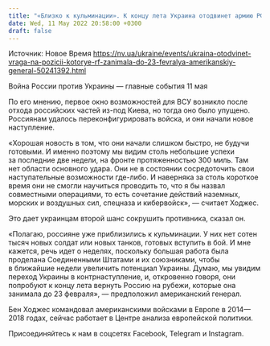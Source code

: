 ```yaml
---
title: "«Близко к кульминации». К концу лета Украина отодвинет армию РФ на позиции, которые та занимала до 23 февраля — американский генерал"
date: Wed, 11 May 2022 20:58:00 +0300
draft: false
---
```

Источник: Новое Время https://nv.ua/ukraine/events/ukraina-otodvinet-vraga-na-pozicii-kotorye-rf-zanimala-do-23-fevralya-amerikanskiy-general-50241392.html


Война России против Украины — главные события 11 мая

По его мнению, первое окно возможностей для ВСУ возникло после отхода российских частей из-под Киева, но тогда оно было упущено. Россиянам удалось переконфигурировать войска, и они начали новое наступление.

«Хорошая новость в том, что они начали слишком быстро, не будучи готовыми. И именно поэтому мы видим столь небольшие успехи за последние две недели, на фронте протяженностью 300 миль. Там нет области основного удара. Они не в состоянии сосредоточить свои наступательные возможности где-либо. И наверняка за столь короткое время они не смогли научиться проводить то, что я бы назвал совместными операциями, то есть сочетание действий наземных, морских и воздушных сил, спецназа и кибервойск», — считает Ходжес.

Это дает украинцам второй шанс сокрушить противника, сказал он.

«Полагаю, россияне уже приблизились к кульминации. У них нет сотен тысяч новых солдат или новых танков, готовых вступить в бой. И мне кажется, речь идет о неделях, поскольку большая работа была проделана Соединенными Штатами и их союзниками, чтобы в ближайшие недели увеличить потенциал Украины. Думаю, мы увидим переход Украины в контрнаступление, и, откровенно говоря, они попробуют к концу лета вернуть Россию на рубежи, которые она занимала до 23 февраля», — предположил американский генерал.

Бен Ходжес командовал американскими войсками в Европе в 2014—2018 годах, сейчас работает в Центре анализа европейской политики.

Присоединяйтесь к нам в соцсетях Facebook, Telegram и Instagram.
